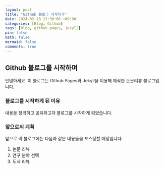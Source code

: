 ```yaml
---
layout: post
title: "Github 블로그 시작하기"
date: 2024-02-10 13:30:00 +09:00
categories: [Blog, Github]
tags: [blog, github pages, jekyll]
pin: false
math: false
mermaid: false
comments: true
---
```


## Github 블로그를 시작하며

안녕하세요. 이 블로그는 Github Pages와 Jekyll을 이용해 제작한 논문리뷰 블로그입니다.

### 블로그를 시작하게 된 이유

내용을 정리하고 공유하고자 블로그를 시작하게 되었습니다.

### 앞으로의 계획

앞으로 이 블로그에는 다음과 같은 내용들을 포스팅할 예정입니다:

1. 논문 리뷰
2. 연구 분야 선택
3. 도서 리뷰